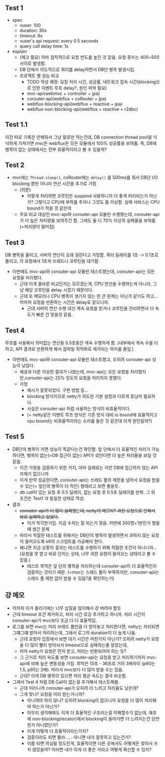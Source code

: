 ## Test 1
- spec
    - vuser: 100
    - duration: 30s
    - timeout: 8s
    - vuser's api request: every 0.5 seconds
    - query call delay time: 1s
- explain
    - (체크 필요) 아마 점직적으로 요청 빈도를 높인 것 같음. 요청 횟수는 400~500 사이로 발생함.
    - DB 단에서 의도적으로 쿼리를 delay하면서 DB단 병목 발생시킴.
    - 프로젝트 별 성능 비교 
      - TODO 작성 예정: 요청 처리 시간, 성공률, 네트워크 접속 시간(blocking으로 인한 이벤트 루프 delay?, 원인 파악 필요) 
      - mvc-api(webmvc + controller + jpa)
      - corouter-api(webflux + coRouter + jpa)
      - webflux-blocking-api(webflux + reactive + jpa)
      - webflux-non-blocking-api(webflux + reactive + r2dbc)

## Test 1.1

이건 따로 기록은 안해둬서 그냥 말로만 적는건데, DB connection thread pool을 넉넉하게 가져가면 mvc든 webflux든 모든 모듈에서 100% 성공률을 보여줌.
즉, DB에 병목이 없는 상태에서는 전부 효율적이라고 볼 수 있을까?

## Test 2

- mvc에는 `Thread.sleep()`, coRouter에는 `delay()` 를 500ms를 줘서 DB단 I/O blocking 뿐만 아니라 연산 시간을 추가로 가정
  - (의문) 
    - 이렇게 처리하면 코루틴은 suspend 사용하니까 더 좋게 처리되는거 아닌가? 그렇다고 CPU에 부하를 주자니 그것도 좀 이상함. 실제 서비스는 CPU bound가 적을 것 같은데
  - 주요 비교 대상인 mvc-api와 corouter-api 모듈만 수행했는데, corouter-api가 더 높은 처리량을 보여주긴 함. 그래도 둘 다 70% 이상의 실패율을 보여줌(=처리량이 떨어짐)

## Test 3

DB 병목을 줄이고, 서버의 연산이 오래 걸린다고 가정함. 쿼리 딜레이를 1초 -> 0.1초로 줄이고, 각 요청에서 1초씩 쓰레드나 코루틴을 대기함.

- 이번에도 mvc-api와 corouter-api 모듈만 테스트했는데, corouter-api는 모든 요청을 처리했다.
  - 근데 이게 올바른 비교인지는 모르겠는게, CPU 연산을 수행하는게 아니라, 그냥 해당 코루틴을 delay 시켰기 때문이다.
  - 근데 또 메모리나 CPU 병목이 생기지 않는 한 큰 문제는 아닌거 같기도 하고... 어차피 요청을 반환하는 시간은 delay로 같으니까.
    - 근데 서버의 연산 수행 대신 계속 요청을 받거나 코루틴을 관리하면서 더 속도가 빠른 건 맞을것 같음.

## Test 4

루프를 사용해서 의미없는 연산을 0.5초동안 계속 수행하게 함. (내부에서 계속 수를 더하고, API 결과로 반환하게 해서 컴파일 최적화로 제거되는 여지를 줄임.)

- 이번에도 mvc-api와 corouter-api 모듈만 테스트했고, 오히려 corouter-api 성능이 낮았다.
  - 예상과 다른 이상한 결과가 나왔는데, mvc-api는 모든 요청을 처리했지만,corouter-api는 25% 정도의 요청을 처리하지 못했다.
  - 가정
    - 예시가 잘못되었다. 구현 방법 등...
    - blocking 방식이므로 netty가 의도한 기본 설정과 다르게 튜닝이 필요하다.
    - 사실은 corouter-api 처럼 사용하는 방식이 비효율적이다.
    - (+ netty같은 이벤트 루프 방식은 기존 방식 대비 io bound에 효율적이고 cpu bound는 비효율적이라는 소리를 들은 것 같은데 이게 원인일까?)

## Test 5

- DB단의 병목이 끼면 성능이 똑같다는건 확인함. 앞 단에서 더 효율적인 처리가 가능하다면, 병목이 없는(=DB 접근이 없는) API가 섞인다면 더 높은 처리율을 보일 것 같음.
  - 이건 가정을 검증하기 위한 거지, 아마 실제로는 이런 DB에 접근하지 않는 API 자체가 없으니까 
  - 이게 만약 성공한다면, corouter-api는 쓰레드 풀의 제한을 넘어서 요청을 받을 수 있는(= 앞단의 병목이 더 적은) 형태라고 보면 좋을듯.
  - db call이 있는 요청 후 0.5 딜레이, 없는 요청 후 0.5초 딜레이를 반복. 그 외 조건은 Test1 과 동일한 상태로 작성.
- 결과
  - ~~corouter-api가 더 많이 실패했는데, netty의 메모리? 과한 요청으로 인해서 바로 실패하고 있었다.~~
    - 이거 착각한거임. 지금 수치는 잘 되는거 맞음. 저번에 200명+1분인가 했을 때 생긴 문제 
  - 따라서 적절한 테스트를 위해서는 DB단의 병목이 발생하면서 과하지 않는 요청이 들어오도록 k6의 스크립트를 가공해야 한다.
  - 왜냐면 지금 상황의 결과는 테스트를 수행하기 위해 적절한 조건이 아니니까... (요청을 못 받고 바로 던지는 상태, 너무 과한 요청이 들어오는 상태라고 볼 수 있음.)
    - 테스트 목적은 앞 단의 병목을 처리하는데 corouter-api이 더 효율적인지 검증하는 것이기 때문. (=mvc는 스레드 풀이 부족하지만, corouter-api는 스레드 풀 제한 없이 받을 수 있음?을 확인하는거)

## 걍 메모

- 어차피 이거 올리기에는 너무 삽질을 많이해서 걍 버려야 할듯
- 근데 timeout 조건 제거하고, 처리 시간 로깅 추가하고 하니까. 처리 시간이 corouter-api가 mvc보다 조금 더 더 효율적임.
- 로그를 보면 mvc는 미리 쓰레드 풀만큼 다 받아놓고 처리한다면, netty는 처리되면 그떄그떄 받아서 처리하는데, 그래서 로그의 duration이 더 높게 나옴.
  - 근데 요청자 입장에서 보면 대기 시간은 마찬가지 아닌가? 오히려 netty가 요청을 더 많이 빨리 받아놔서 timeout으로 실패하는줄 알았는데,
  - 아마 netty가 요청은 먼저 받고, 처리는 반환되어야 하는 듯?
  - 그 근거로 처리 속도를 보면 corouter-api는 요청을 받고 처리하기까지 mvc-api에 비해 높은 변동성을 가짐. 최악은 13초 - 36초로 거의 3배차이 (p90는 1.5, p95는 2배). 따라서 mvc보다 더 많이 받을 수는 있음.
  - 근데? 이게 DB 병목이 있으면 처리 평균 속도는 결국 비슷함. 
- 그래서 Test 4 처럼 DB Call이 없는걸 추가해서 테스트해봄.
  - 근데 이러니까 corouter-api가 오히려 더 느리고 처리율도 낮은데?
  - 그게 맞나? 요청을 미리 받는거니까? 
    - 아니여야 하지 않나? 오히려 blocking이 없으니까 요청을 더 많이 처리해야 하는거 아닌가?
    - 아무리 생각해봐도 이게 더 효율적인 구조라는걸 이해할수가 없는데, 애초에 non-blocking(recator)에서 blocking이 들어가면 더 느려지는건 당연한거 아니였던가?
    - 이게 어떻게 더 효율적이라는거지?
    - 검증이라도 되면 몰라...... 아니면 내가 잘못하고 있는건가?
    - 이쯤 되면 의심될 정도인게, 효율적이면 다른 곳에서도 어떻게든 찾아서 쓰지 않았을까? 이러면 내가 이게 더 좋은 거라고 어떻게 확신할 수 있지?
